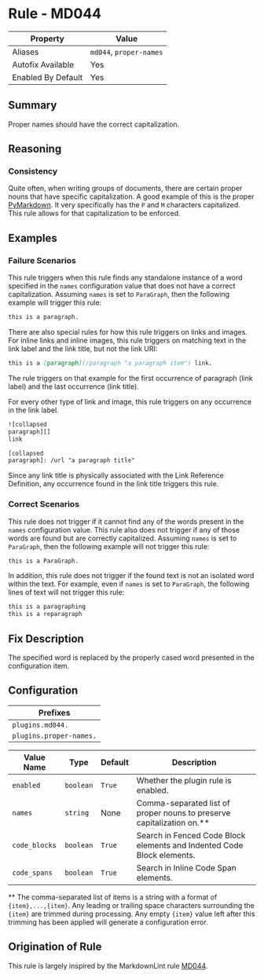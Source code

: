 # Rule - MD044

| Property | Value |
| --- | -- |
| Aliases | `md044`, `proper-names` |
| Autofix Available | Yes |
| Enabled By Default | Yes |

## Summary

Proper names should have the correct capitalization.

## Reasoning

### Consistency

Quite often, when writing groups of documents, there are certain proper nouns
that have specific capitalization.  A good example of this is the proper
[PyMarkdown](https://github.com/jackdewinter/pymarkdown).  It very specifically
has the `P` and `M` characters capitalized.  This rule allows for that
capitalization to be enforced.

## Examples

### Failure Scenarios

This rule triggers when this rule finds any standalone instance of a
word specified in the `names` configuration value that does not have
a correct capitalization.  Assuming `names` is set to `ParaGraph`, then
the following example will trigger this rule:

````Markdown
this is a paragraph.
````

There are also special rules for how this rule triggers on links and
images.  For inline links and inline images, this rule triggers on
matching text in the link label and the link title, but not the link URI:

````Markdown
this is a [paragraph](/paragraph "a paragraph item") link.
````

The rule triggers on that example for the first occurrence of
paragraph (link label) and the last occurrence (link title).

For every other type of link and image, this rule triggers on
any occurrence in the link label.

```Markdown
![collapsed
paragraph][]
link

[collapsed
paragraph]: /url "a paragraph title"
```

Since any link title is physically
associated with the Link Reference Definition, any occurrence found
in the link title triggers this rule.

### Correct Scenarios

This rule does not trigger if it cannot find any of the words present
in the `names` configuration value.  This rule also does not trigger
if any of those words are found but are correctly capitalized.
Assuming `names` is set to `ParaGraph`, then the following example will not
trigger this rule:

````Markdown
this is a ParaGraph.
````

In addition, this rule does not trigger if the found text is not an
isolated word within the text.  For example, even if `names` is set to
`ParaGraph`, the following lines of text will not trigger this rule:

````Markdown
this is a paragraphing
this is a reparagraph
````

## Fix Description

The specified word is replaced by the properly cased word presented in the
configuration item.

## Configuration

| Prefixes |
| --- |
| `plugins.md044.` |
| `plugins.proper-names.` |

<!-- pyml disable-num-lines 5 line-length-->
| Value Name | Type | Default | Description |
| -- | -- | -- | -- |
| `enabled` | `boolean` | `True` | Whether the plugin rule is enabled. |
| `names`   | `string` | None | Comma-separated list of proper nouns to preserve capitalization on.** |
| `code_blocks` | `boolean` | `True` | Search in Fenced Code Block elements and Indented Code Block elements. |
| `code_spans` | `boolean` | `True` | Search in Inline Code Span elements. |

** The comma-separated list of items is a string with a format of `{item},...,{item}`.
Any leading or trailing space characters surrounding the `{item}` are trimmed during
processing.  Any empty `{item}` value left after this trimming has been applied
will generate a configuration error.

## Origination of Rule

This rule is largely inspired by the MarkdownLint rule
[MD044](https://github.com/DavidAnson/markdownlint/blob/main/doc/Rules.md#md044---proper-names-should-have-the-correct-capitalization).
